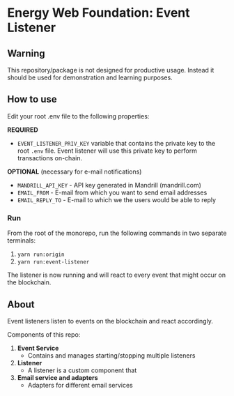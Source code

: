 # Energy Web Foundation: Event Listener

## Warning

This repository/package is not designed for productive usage. Instead it should be used for demonstration and learning purposes.

## How to use

Edit your root .env file to the following properties:

**REQUIRED**
- `EVENT_LISTENER_PRIV_KEY` variable that contains the private key to the root `.env` file. Event listener will use this private key to perform transactions on-chain.

**OPTIONAL** (necessary for e-mail notifications)
- `MANDRILL_API_KEY` - API key generated in Mandrill (mandrill.com)
- `EMAIL_FROM` - E-mail from which you want to send email addresses
- `EMAIL_REPLY_TO` - E-mail to which we the users would be able to reply

### Run

From the root of the monorepo, run the following commands in two separate terminals:
1. `yarn run:origin`
2. `yarn run:event-listener`

The listener is now running and will react to every event that might occur on the blockchain.

## About 

Event listeners listen to events on the blockchain and react accordingly.

Components of this repo:
1. **Event Service**
    - Contains and manages starting/stopping multiple listeners
2. **Listener**
    - A listener is a custom component that 
3. **Email service and adapters**
    - Adapters for different email services
